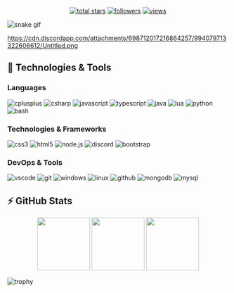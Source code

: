 <p align="center">
  <a href="https://github.com/M1ke0G?tab=repositories&sort=stargazers">
    <img alt="total stars" title="Total stars on GitHub" src="https://custom-icon-badges.herokuapp.com/badge/dynamic/json?logo=star&host=formatted-dynamic-badges.herokuapp.com&formatter=metric&style=for-the-badge&color=55960c&labelColor=488207&label=stars&query=%24.stars&url=https%3A%2F%2Fapi.github-star-counter.workers.dev%2Fuser%2FM1ke0G"/></a>
  <a href="https://github.com/M1ke0G?tab=followers">
    <img alt="followers" title="Follow me on Github" src="https://custom-icon-badges.herokuapp.com/github/followers/M1ke0G?color=236ad3&labelColor=1155ba&style=for-the-badge&logo=person-add&label=Follow&logoColor=white"/></a>
  <a href="https://github.com/M1ke0G/Simple-View-Counter">
    <img alt="views" title="GitHub profile views" src="https://komarev.com/ghpvc/?username=M1ke0G&style=for-the-badge&color=lightgrey"/></a>
</p>

![snake gif](https://github.com/M1ke0G/dedi-fire-fivem/blob/output/github-contribution-grid-snake.gif)

https://cdn.discordapp.com/attachments/698712017216864257/994079713322606612/Untitled.png

## 🚀 Technologies & Tools

### Languages

![cplusplus](https://img.shields.io/badge/c++-black?style=flat-square&logo=cplusplus&logoColor=blue)
![csharp](https://img.shields.io/badge/csharp-black?style=flat-square&logo=csharp&logoColor=purple)
![javascript](https://img.shields.io/badge/javascript-black?style=flat-square&logo=javascript)
![typescript](https://img.shields.io/badge/typescript-black?style=flat-square&logo=typescript)
![java](https://custom-icon-badges.herokuapp.com/badge/java-black.svg?logo=java&logoColor=white&style=flat-square)
![lua](https://custom-icon-badges.herokuapp.com/badge/lua-black.svg?logo=lua&logoColor=blue)
![python](https://img.shields.io/badge/python-black?style=flat-square&logo=python)
![bash](https://img.shields.io/badge/bash-black?style=flat-square&logo=gnu-bash)

### Technologies & Frameworks

![css3](https://img.shields.io/badge/css3-black?style=flat-square&logo=css3&logoColor=1572B6)
![html5](https://img.shields.io/badge/html5-black?style=flat-square&logo=html5)
![node.js](https://img.shields.io/badge/node.js-black?style=flat-square&logo=node.js)
![discord](https://img.shields.io/badge/discord.js-black?style=flat-square&logo=discord)
![bootstrap](https://img.shields.io/badge/bootstrap-black?style=flat-square&logo=bootstrap)

### DevOps & Tools

![vscode](https://img.shields.io/badge/vscode-black?style=flat-square&logo=visual-studio-code&logoColor=007ACC)
![git](https://img.shields.io/badge/git-black?style=flat-square&logo=git)
![windows](https://img.shields.io/badge/windows-black?style=flat-square&logo=windows&logoColor=0078D6)
![linux](https://img.shields.io/badge/linux-black?style=flat-square&logo=linux)
![github](https://img.shields.io/badge/github-black?style=flat-square&logo=github)
![mongodb](https://img.shields.io/badge/mongodb-black?style=flat-square&logo=mongodb)
![mysql](https://img.shields.io/badge/mysql-black?style=flat-square&logo=mysql)


## ⚡ GitHub Stats

<p align="center">
    <img height="120px" src="https://github-readme-streak-stats.herokuapp.com/?user=M1ke0G&hide_border=true&theme=dark" />
    <img height="120px" src="https://github-readme-stats.vercel.app/api?username=M1ke0G&hide_title=true&hide_border=true&show_icons=true&include_all_commits=true&count_private=true&line_height=21&hide_rank=true&icon_color=fa8b00&theme=dark" />
    <img height="120px" src="https://github-readme-stats.vercel.app/api/top-langs/?username=M1ke0G&hide=html&hide_title=true&hide_border=true&layout=compact&langs_count=8&theme=dark" />
</p>

![trophy](https://github-profile-trophy.vercel.app/?username=M1ke0G&theme=onedark&column=-1)
